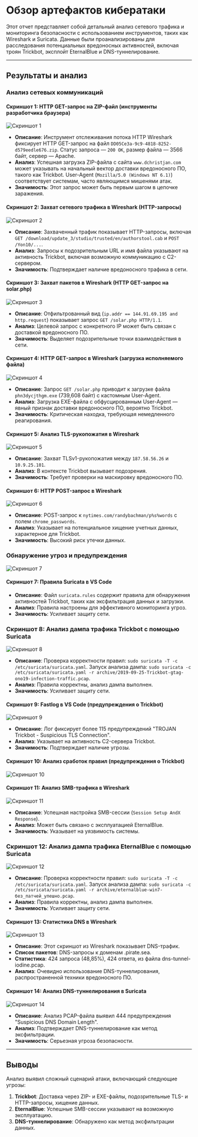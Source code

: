 # Обзор артефактов кибератаки

Этот отчет представляет собой детальный анализ сетевого трафика и мониторинга безопасности с использованием инструментов, таких как Wireshark и Suricata. Данные были проанализированы для расследования потенциальных вредоносных активностей, включая троян Trickbot, эксплойт EternalBlue и DNS-туннелирование. 

---

## Результаты и анализ

### Анализ сетевых коммуникаций

#### Скриншот 1: HTTP GET-запрос на ZIP-файл (инструменты разработчика браузера)
![Скриншот 1](images/Wireshark_wxezk1CbH5.png)
- **Описание**: Инструмент отслеживания потока HTTP Wireshark фиксирует HTTP GET-запрос на файл `DD05Ce3a-9c9-4818-8252-d579eedle676.zip`. Статус запроса — `200 OK`, размер файла — 3566 байт, сервер — Apache.
- **Анализ**: Успешная загрузка ZIP-файла с сайта `www.dchristjan.com` может указывать на начальный вектор доставки вредоносного ПО, такого как Trickbot. User-Agent (`Mozilla/5.0 (Windows NT 6.1)`) соответствует системам, часто являющимся мишенями атак.
- **Значимость**: Этот запрос может быть первым шагом в цепочке заражения.

#### Скриншот 2: Захват сетевого трафика в Wireshark (HTTP-запросы)
![Скриншот 2](images/Wireshark_ssNt8nTFmE.png)
- **Описание**: Захваченный трафик показывает HTTP-запросы, включая `GET /download/update_3/studio/trusted/en/authorstool.cab` и `POST /Yon10/...`. 
- **Анализ**: Запросы к подозрительным URL и имя файла указывают на активность Trickbot, включая возможную коммуникацию с C2-сервером.
- **Значимость**: Подтверждает наличие вредоносного трафика в сети.

#### Скриншот 3: Захват пакетов в Wireshark (HTTP GET-запрос на solar.php)
![Скриншот 3](images/Wireshark_aruneEJcuU.png)
- **Описание**: Отфильтрованный вид (`ip.addr == 144.91.69.195 and http.request`) показывает запрос `GET /solar.php HTTP/1.1`.
- **Анализ**: Целевой запрос с конкретного IP может быть связан с доставкой вредоносного ПО.
- **Значимость**: Выделяет подозрительные точки взаимодействия в сети.

#### Скриншот 4: HTTP GET-запрос в Wireshark (загрузка исполняемого файла)
![Скриншот 4](images/Wireshark_wE0tf7gAwB.png)
- **Описание**: Запрос `GET /solar.php` приводит к загрузке файла `phn3dycjthgm.exe` (739,608 байт) с кастомным User-Agent.
- **Анализ**: Загрузка EXE-файла с обфусцированным User-Agent — явный признак доставки вредоносного ПО, вероятно Trickbot.
- **Значимость**: Критическая находка, требующая немедленного реагирования.

#### Скриншот 5: Анализ TLS-рукопожатия в Wireshark
![Скриншот 5](images/Wireshark_uFxRaOETqZ.png)
- **Описание**: Захват TLSv1-рукопожатия между `187.58.56.26` и `10.9.25.101`.
- **Анализ**: В контексте Trickbot вызывает подозрения.
- **Значимость**: Требует проверки на маскировку вредоносного ПО.

#### Скриншот 6: HTTP POST-запрос в Wireshark
![Скриншот 6](images/Wireshark_dkqFzpjWiQ.png)
- **Описание**: POST-запрос к `nytimes.com/randybachman/p%s%words` с полем `chrome_passwords`.
- **Анализ**: Указывает на потенциальное хищение учетных данных, характерное для Trickbot.
- **Значимость**: Высокий риск утечки данных.

### Обнаружение угроз и предупреждения
![Скриншот 7](images/Code_kbmlz5v33J.png)
#### Скриншот 7: Правила Suricata в VS Code
- **Описание**: Файл `suricata.rules` содержит правила для обнаружения активностей Trickbot, таких как эксфильтрация данных и загрузки.
- **Анализ**: Правила настроены для эффективного мониторинга угроз.
- **Значимость**: Усиливает защиту сети.

### Скриншот 8: Анализ дампа трафика Trickbot с помощью Suricata
![Скриншот 8](images/WindowsTerminal_opgYtBeNL3.png)
- **Описание**: Проверка корректности правил: `sudo suricata -T -c /etc/suricata/suricata.yaml`. Запуск анализа дампа: `sudo suricata -c /etc/suricata/suricata.yaml -r archive/2019-09-25-Trickbot-gtag-ono19-infection-traffic.pcap`.
- **Анализ**: Правила корректны, анализ дампа выполнен.
- **Значимость**: Усиливает защиту сети.

#### Скриншот 9: Fastlog в VS Code (предупреждения о Trickbot)
![Скриншот 9](images/Code_JVZAH5Knlu.png)
- **Описание**: Лог фиксирует более 115 предупреждений "TROJAN Trickbot - Suspicious TLS Connection".
- **Анализ**: Указывает на активность C2-сервера Trickbot.
- **Значимость**: Подтверждает наличие угрозы.

#### Скриншот 10: Анализ сработок правил (предупреждения о Trickbot)
![Скриншот 10](images/WindowsTerminal_dK0MAW0ksu.png)

#### Скриншот 11: Анализ SMB-трафика в Wireshark
![Скриншот 11](images/Wireshark_O3985UO8Cm.png)
- **Описание**: Успешная настройка SMB-сессии (`Session Setup AndX Response`).
- **Анализ**: Может быть связано с эксплуатацией EternalBlue.
- **Значимость**: Указывает на уязвимость системы.

### Скриншот 12: Анализ дампа трафика EternalBlue с помощью Suricata
![Скриншот 12](images/WindowsTerminal_0JL1S1faD4.png)
- **Описание**: Проверка корректности правил: `sudo suricata -T -c /etc/suricata/suricata.yaml`. Запуск анализа дампа: `sudo suricata -c /etc/suricata/suricata.yaml -r archive/eternalblue-win7-без_патчей_упешно.pcap`.
- **Анализ**: Правила корректны, анализ дампа выполнен.
- **Значимость**: Усиливает защиту сети.

#### Скриншот 13: Статистика DNS в Wireshark
![Скриншот 13](images/Wireshark_DEyNsVUlsF.png)
- **Описание**: Этот скриншот из Wireshark показывает DNS-трафик.
- **Список пакетов**: DNS-запросы к доменам .pirate.sea.
- **Статистика**: 424 запроса (48,85%), 424 ответа, из файла dns-tunnel-iodine.pcap.
- **Анализ**: Очевидно использование DNS-туннелирования, распространенной техники вредоносного ПО.

#### Скриншот 14: Анализ DNS-туннелирования в Suricata
![Скриншот 14](images/WindowsTerminal_676mVQLsSC.png)
- **Описание**: Анализ PCAP-файла выявил 444 предупреждения "Suspicious DNS Domain Length".
- **Анализ**: Подтверждает DNS-туннелирование как метод эксфильтрации.
- **Значимость**: Серьезная угроза безопасности.

---

## Выводы

Анализ выявил сложный сценарий атаки, включающий следующие угрозы:
1. **Trickbot**: Доставка через ZIP- и EXE-файлы, подозрительные TLS- и HTTP-запросы, хищение данных.
2. **EternalBlue**: Успешные SMB-сессии указывают на возможную эксплуатацию.
3. **DNS-туннелирование**: Обнаружено как метод эксфильтрации данных.